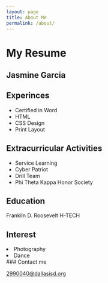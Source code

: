 ```yaml
---
layout: page
title: About Me
permalink: /about/
---
```


<h1>My Resume</h1>
<h2>Jasmine Garcia</h2>

<h2>Experinces</h2>
<ul>
   <li>Certified in Word</li>
  <li>HTML</li>
   <li>CSS Design</li>
  <li>Print Layout</li>
  
</ul>

<h2>Extracurricular Activities</h2>
<ul>
  <li>Service Learning</li>
  <li>Cyber Patriot</li>
  <li>Drill Team</li>
  <li>Phi Theta Kappa Honor Society</li>
  </ul>

<h2>Education</h2>
<p>Frankiln D. Roosevelt H-TECH</p>

<h2>Interest</h2>
<li> Photography</li>
<li> Dance</li>
### Contact me

[2990040@dallasisd.org](mailto:2990040@dallasisd.org)
